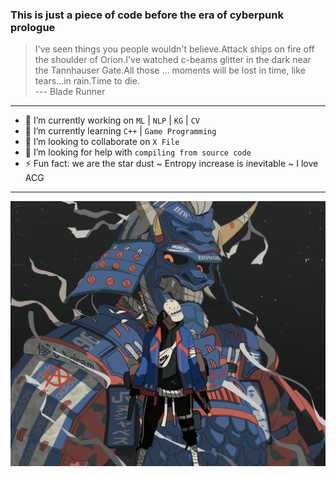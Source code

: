 ### This is just a piece of code before the era of cyberpunk prologue

> I've seen things you people wouldn't believe.Attack ships on fire off the shoulder of Orion.I've watched c-beams glitter in the dark near the Tannhauser Gate.All those ... moments will be lost in time, like tears...in rain.Time to die.    
--- Blade Runner

---

- 🔭 I’m currently working on `ML` | `NLP` | `KG` | `CV`
- 🌱 I’m currently learning `C++` | `Game Programming`
- 👯 I’m looking to collaborate on `X File`
- 🤔 I’m looking for help with `compiling from source code` 
- ⚡ Fun fact: we are the star dust ~ Entropy increase is inevitable ~ I love ACG

---

![pic](https://github.com/dwbaron/dwbaron/blob/master/twitter_ESKwiXOVUAEoKRd.jpg)

